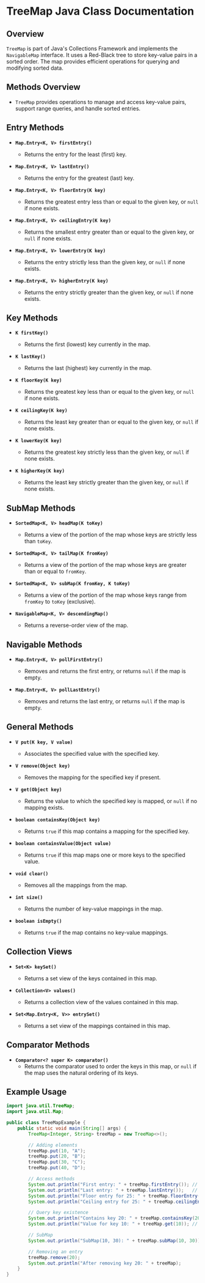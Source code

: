 # TreeMap Java Class Documentation

## Overview

`TreeMap` is part of Java's Collections Framework and implements the `NavigableMap` interface. It uses a Red-Black tree to store key-value pairs in a sorted order. The map provides efficient operations for querying and modifying sorted data.

## Methods Overview

- `TreeMap` provides operations to manage and access key-value pairs, support range queries, and handle sorted entries.

## Entry Methods

- **`Map.Entry<K, V> firstEntry()`**
    - Returns the entry for the least (first) key.

- **`Map.Entry<K, V> lastEntry()`**
    - Returns the entry for the greatest (last) key.

- **`Map.Entry<K, V> floorEntry(K key)`**
    - Returns the greatest entry less than or equal to the given key, or `null` if none exists.

- **`Map.Entry<K, V> ceilingEntry(K key)`**
    - Returns the smallest entry greater than or equal to the given key, or `null` if none exists.

- **`Map.Entry<K, V> lowerEntry(K key)`**
    - Returns the entry strictly less than the given key, or `null` if none exists.

- **`Map.Entry<K, V> higherEntry(K key)`**
    - Returns the entry strictly greater than the given key, or `null` if none exists.

## Key Methods

- **`K firstKey()`**
    - Returns the first (lowest) key currently in the map.

- **`K lastKey()`**
    - Returns the last (highest) key currently in the map.

- **`K floorKey(K key)`**
    - Returns the greatest key less than or equal to the given key, or `null` if none exists.

- **`K ceilingKey(K key)`**
    - Returns the least key greater than or equal to the given key, or `null` if none exists.

- **`K lowerKey(K key)`**
    - Returns the greatest key strictly less than the given key, or `null` if none exists.

- **`K higherKey(K key)`**
    - Returns the least key strictly greater than the given key, or `null` if none exists.

## SubMap Methods

- **`SortedMap<K, V> headMap(K toKey)`**
    - Returns a view of the portion of the map whose keys are strictly less than `toKey`.

- **`SortedMap<K, V> tailMap(K fromKey)`**
    - Returns a view of the portion of the map whose keys are greater than or equal to `fromKey`.

- **`SortedMap<K, V> subMap(K fromKey, K toKey)`**
    - Returns a view of the portion of the map whose keys range from `fromKey` to `toKey` (exclusive).

- **`NavigableMap<K, V> descendingMap()`**
    - Returns a reverse-order view of the map.

## Navigable Methods

- **`Map.Entry<K, V> pollFirstEntry()`**
    - Removes and returns the first entry, or returns `null` if the map is empty.

- **`Map.Entry<K, V> pollLastEntry()`**
    - Removes and returns the last entry, or returns `null` if the map is empty.

## General Methods

- **`V put(K key, V value)`**
    - Associates the specified value with the specified key.

- **`V remove(Object key)`**
    - Removes the mapping for the specified key if present.

- **`V get(Object key)`**
    - Returns the value to which the specified key is mapped, or `null` if no mapping exists.

- **`boolean containsKey(Object key)`**
    - Returns `true` if this map contains a mapping for the specified key.

- **`boolean containsValue(Object value)`**
    - Returns `true` if this map maps one or more keys to the specified value.

- **`void clear()`**
    - Removes all the mappings from the map.

- **`int size()`**
    - Returns the number of key-value mappings in the map.

- **`boolean isEmpty()`**
    - Returns `true` if the map contains no key-value mappings.

## Collection Views

- **`Set<K> keySet()`**
    - Returns a set view of the keys contained in this map.

- **`Collection<V> values()`**
    - Returns a collection view of the values contained in this map.

- **`Set<Map.Entry<K, V>> entrySet()`**
    - Returns a set view of the mappings contained in this map.

## Comparator Methods

- **`Comparator<? super K> comparator()`**
    - Returns the comparator used to order the keys in this map, or `null` if the map uses the natural ordering of its keys.

## Example Usage

```java
import java.util.TreeMap;
import java.util.Map;

public class TreeMapExample {
    public static void main(String[] args) {
        TreeMap<Integer, String> treeMap = new TreeMap<>();

        // Adding elements
        treeMap.put(10, "A");
        treeMap.put(20, "B");
        treeMap.put(30, "C");
        treeMap.put(40, "D");

        // Access methods
        System.out.println("First entry: " + treeMap.firstEntry()); // First entry
        System.out.println("Last entry: " + treeMap.lastEntry());   // Last entry
        System.out.println("Floor entry for 25: " + treeMap.floorEntry(25)); // Entry <= 25
        System.out.println("Ceiling entry for 25: " + treeMap.ceilingEntry(25)); // Entry >= 25

        // Query key existence
        System.out.println("Contains key 20: " + treeMap.containsKey(20)); // true
        System.out.println("Value for key 10: " + treeMap.get(10)); // "A"

        // SubMap
        System.out.println("SubMap(10, 30): " + treeMap.subMap(10, 30)); // {10=A, 20=B}

        // Removing an entry
        treeMap.remove(20);
        System.out.println("After removing key 20: " + treeMap);
    }
}
